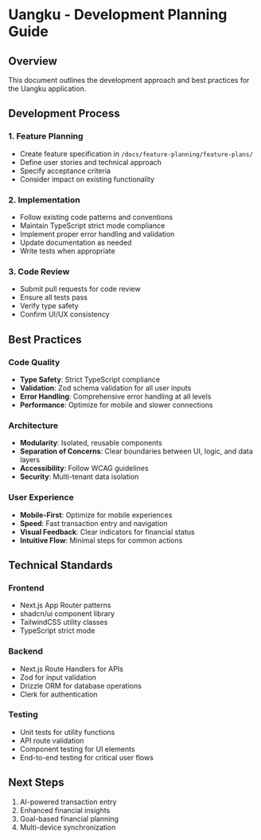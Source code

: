 # Uangku - Development Planning Guide

## Overview
This document outlines the development approach and best practices for the Uangku application.

## Development Process

### 1. Feature Planning
- Create feature specification in `/docs/feature-planning/feature-plans/`
- Define user stories and technical approach
- Specify acceptance criteria
- Consider impact on existing functionality

### 2. Implementation
- Follow existing code patterns and conventions
- Maintain TypeScript strict mode compliance
- Implement proper error handling and validation
- Update documentation as needed
- Write tests when appropriate

### 3. Code Review
- Submit pull requests for code review
- Ensure all tests pass
- Verify type safety
- Confirm UI/UX consistency

## Best Practices

### Code Quality
- **Type Safety**: Strict TypeScript compliance
- **Validation**: Zod schema validation for all user inputs
- **Error Handling**: Comprehensive error handling at all levels
- **Performance**: Optimize for mobile and slower connections

### Architecture
- **Modularity**: Isolated, reusable components
- **Separation of Concerns**: Clear boundaries between UI, logic, and data layers
- **Accessibility**: Follow WCAG guidelines
- **Security**: Multi-tenant data isolation

### User Experience
- **Mobile-First**: Optimize for mobile experiences
- **Speed**: Fast transaction entry and navigation
- **Visual Feedback**: Clear indicators for financial status
- **Intuitive Flow**: Minimal steps for common actions

## Technical Standards

### Frontend
- Next.js App Router patterns
- shadcn/ui component library
- TailwindCSS utility classes
- TypeScript strict mode

### Backend
- Next.js Route Handlers for APIs
- Zod for input validation
- Drizzle ORM for database operations
- Clerk for authentication

### Testing
- Unit tests for utility functions
- API route validation
- Component testing for UI elements
- End-to-end testing for critical user flows

## Next Steps
1. AI-powered transaction entry
2. Enhanced financial insights
3. Goal-based financial planning
4. Multi-device synchronization
